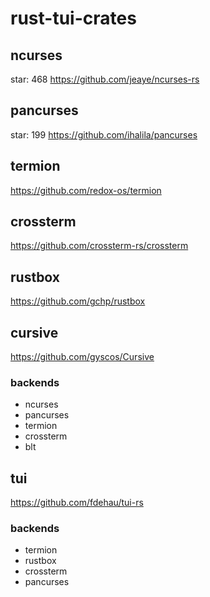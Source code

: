 # rust-tui-crates
## ncurses
star: 468
https://github.com/jeaye/ncurses-rs

## pancurses
star: 199
https://github.com/ihalila/pancurses

## termion
https://github.com/redox-os/termion

## crossterm
https://github.com/crossterm-rs/crossterm


## rustbox
https://github.com/gchp/rustbox

## cursive
https://github.com/gyscos/Cursive
### backends
- ncurses
- pancurses
- termion
- crossterm
- blt
## tui
https://github.com/fdehau/tui-rs
### backends
- termion
- rustbox
- crossterm
- pancurses
